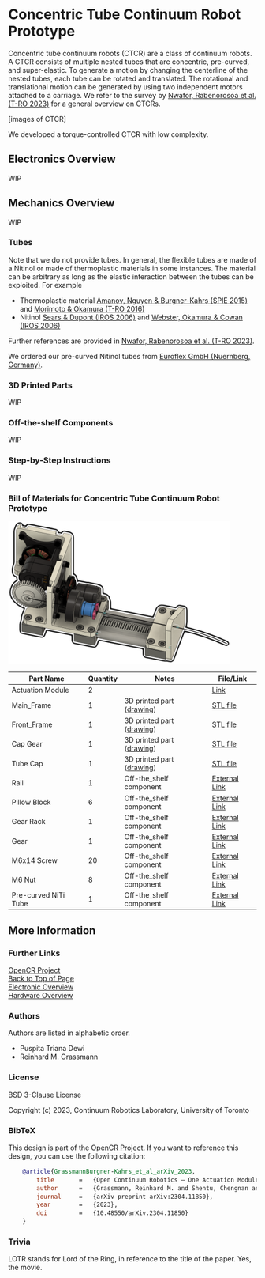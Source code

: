 # Concentric Tube Continuum Robot Prototype

Concentric tube continuum robots (CTCR) are a class of continuum robots.
A CTCR consists of multiple nested tubes that are concentric, pre-curved, and super-elastic. 
To generate a motion by changing the centerline of the nested tubes, each tube can be rotated and translated.
The rotational and translational motion can be generated by using two independent motors attached to a carriage. 
We refer to the survey by [Nwafor, Rabenorosoa et al. (T-RO 2023)](https://doi.org/10.1109/TRO.2023.3255512) for a general overview on CTCRs. 

[images of CTCR]

We developed a torque-controlled CTCR with low complexity.

## Electronics Overview

WIP


## Mechanics Overview

WIP


### Tubes

Note that we do not provide tubes.
In general, the flexible tubes are made of a Nitinol or made of thermoplastic materials in some instances. 
The material can be arbitrary as long as the elastic interaction between the tubes can be exploited.
For example

- Thermoplastic material [Amanov, Nguyen & Burgner-Kahrs (SPIE 2015)](https://doi.org/10.1117/12.2081999) and [Morimoto & Okamura (T-RO 2016)](https://doi.org/10.1109/TRO.2016.2602368)
- Nitinol [Sears & Dupont (IROS 2006)](https://doi.org/10.1109/IROS.2006.282072) and [Webster, Okamura & Cowan (IROS 2006)](https://doi.org/10.1109/IROS.2006.282073)

Further references are provided in [Nwafor, Rabenorosoa et al. (T-RO 2023)](https://doi.org/10.1109/TRO.2023.3255512). 
    
We ordered our pre-curved Nitinol tubes from [Euroflex GmbH (Nuernberg, Germany)](https://www.euroflex.de/en/index.html).



### 3D Printed Parts

WIP


### Off-the-shelf Components

WIP


### Step-by-Step Instructions

WIP


### Bill of Materials for Concentric Tube Continuum Robot Prototype

<img src="images/CTCR_catchy_image.png" alt="catchy overview" width="450"/>

| Part Name            | Quantity | Notes                                                           | File/Link                                                                                            |  
|----------------------|----------|-----------------------------------------------------------------|------------------------------------------------------------------------------------------------------|   
| Actuation Module     | 2        |                                                                 | [Link](https://github.com/ContinuumRoboticsLab/OpenCR-Hardware/tree/main/mechanics/actuation_module) |
| Main_Frame           | 1        | 3D printed part ([drawing](drawings/Main_Frame_drawing.pdf))    | [STL file](stl_files/Main_Frame.stl)                                                                 |
| Front_Frame          | 1        | 3D printed part ([drawing](drawings/Front_Frame_drawing.pdf))   | [STL file](stl_files/Front_Frame.stl)                                                                |
| Cap Gear             | 1        | 3D printed part ([drawing](drawings/Cap_Gear_8mm_drawing.pdf))  | [STL file](stl_files/Cap_Gear_8mm.stl)                                                               |
| Tube Cap             | 1        | 3D printed part ([drawing](drawings/Tube_coppling_drawing.pdf)) | [STL file](stl_files/Tube_Cap.stl)                                                                   |
| Rail                 | 1        | Off-the_shelf component                                         | [External Link](https://www.igus.eu/product/732?artNr=WS-10-40)                                      |
| Pillow Block         | 6        | Off-the_shelf component                                         | [External Link](https://https://www.igus.ca/product/1165?artNr=WJ200UM-01-10-AL)                     |
| Gear Rack            | 1        | Off-the_shelf component                                         | [External Link](https://www.mcmaster.com/2662N57/)                                                   |
| Gear                 | 1        | Off-the_shelf component                                         | [External Link](https://www.mcmaster.com/2662N42/)                                                   |
| M6x14 Screw          | 20       | Off-the_shelf component                                         | [External Link](https://www.mcmaster.com/91290A319/)                                                 |
| M6 Nut               | 8        | Off-the_shelf component                                         | [External Link](https://www.mcmaster.com/90593A005/)                                                 |
| Pre-curved NiTi Tube | 1        | Off-the_shelf component                                         | [External Link](https://www.euroflex.de/en/index.html)                                               |



## More Information

### Further Links

[OpenCR Project](http://opencontinuumrobotics.ca)
<br/>
[Back to Top of Page](README.md)
<br/>
[Electronic Overview](electronics/README.md)
<br/>
[Hardware Overview](mechanics/README.md)

### Authors

Authors are listed in alphabetic order.

- Puspita Triana Dewi
- Reinhard M. Grassmann


### License

BSD 3-Clause License

Copyright (c) 2023, Continuum Robotics Laboratory, University of Toronto


### BibTeX

This design is part of the [OpenCR Project](http://www.opencontinuumrobotics.ca/).
If you want to reference this design, you can use the following citation:

```bibtex
    @article{GrassmannBurgner-Kahrs_et_al_arXiv_2023,
        title       =   {Open Continuum Robotics – One Actuation Module to Create them All},
        author      =   {Grassmann, Reinhard M. and Shentu, Chengnan and Hamoda, Taqi and Triana Dewi, Puspita and Burgner-Kahrs, Jessica},
        journal     =   {arXiv preprint arXiv:2304.11850},
        year        =   {2023},
        doi         =   {10.48550/arXiv.2304.11850}
    }
```

### Trivia

LOTR stands for Lord of the Ring, in reference to the title of the paper. Yes, the movie.
